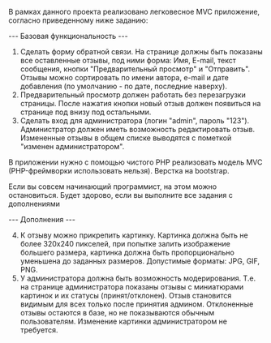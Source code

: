 В рамках данного проекта реализовано легковесное MVC приложение, согласно приведенному ниже заданию:<br> 

--- Базовая функциональность ---<br>
<ol>
<li>
Сделать форму обратной связи. 
На странице должны быть показаны все оставленные отзывы, под ними форма: Имя, E-mail, текст сообщения, кнопки "Предварительный просмотр" и "Отправить".
Отзывы можно сортировать по имени автора, e-mail и дате добавления (по умолчанию - по дате, последние наверху).
</li>
<li>Предварительный просмотр должен работать без перезагрузки страницы. После нажатия кнопки новый отзыв должен появиться на странице под внизу под остальными.</li>
<li>Сделать вход для администратора (логин "admin", пароль "123"). Администратор должен иметь возможность редактировать отзыв. Измененные отзывы в общем списке выводятся с пометкой "изменен администратором".</li>
</ol>

В приложении нужно с помощью чистого PHP реализовать модель MVC (PHP-фреймворки использовать нельзя).
Верстка на bootstrap.<br>

Если вы совсем начинающий программист, на этом можно остановиться. Будет здорово, если вы выполните все задания с дополнениями<br>

--- Дополнения ---<br>

<ol start="4">
<li>К отзыву можно прикрепить картинку.
Картинка должна быть не более 320х240 пикселей, при попытке залить изображение большего размера, картинка должна быть пропорционально уменьшена до заданных размеров. Допустимые форматы: JPG, GIF, PNG.</li>
<li>У администратора должна быть возможность модерирования.
Т.е. на странице администратора показаны отзывы с миниатюрами картинок и их статусы (принят/отклонен).
Отзыв становится видимым для всех только после принятия админом. Отклоненные отзывы остаются в базе, но не показываются обычным пользователям. Изменение картинки администратором не требуется.</li>
</ol>
